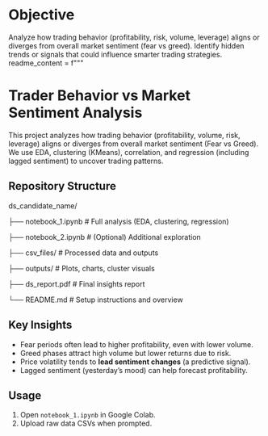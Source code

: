 # Objective
Analyze how trading behavior (profitability, risk, volume, leverage) aligns or diverges from overall market sentiment (fear vs greed). Identify hidden trends or signals that could influence smarter trading strategies.
readme_content = f"""
# Trader Behavior vs Market Sentiment Analysis

This project analyzes how trading behavior (profitability, volume, risk, leverage) aligns or diverges from overall market sentiment (Fear vs Greed). 
We use EDA, clustering (KMeans), correlation, and regression (including lagged sentiment) to uncover trading patterns.

## Repository Structure

ds_candidate_name/

├── notebook_1.ipynb # Full analysis (EDA, clustering, regression)

├── notebook_2.ipynb # (Optional) Additional exploration

├── csv_files/ # Processed data and outputs

├── outputs/ # Plots, charts, cluster visuals

├── ds_report.pdf # Final insights report

└── README.md # Setup instructions and overview

## Key Insights
- Fear periods often lead to higher profitability, even with lower volume.
- Greed phases attract high volume but lower returns due to risk.
- Price volatility tends to **lead sentiment changes** (a predictive signal).
- Lagged sentiment (yesterday’s mood) can help forecast profitability.

## Usage
1. Open `notebook_1.ipynb` in Google Colab.
2. Upload raw data CSVs when prompted.
